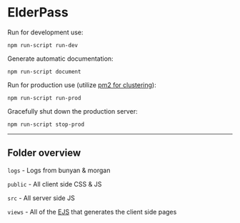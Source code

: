 
# ElderPass

Run for development use:

```console
npm run-script run-dev
```

Generate automatic documentation:

```console
npm run-script document
```

Run for production use (utilize [pm2 for clustering](https://pm2.keymetrics.io/docs/usage/cluster-mode/)):

```console
npm run-script run-prod
```

Gracefully shut down the production server:

```console
npm run-script stop-prod
```

-------

## Folder overview

`logs` - Logs from bunyan & morgan

`public` - All client side CSS & JS

`src` - All server side JS

`views` - All of the [EJS](https://ejs.co) that generates the client side pages


